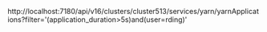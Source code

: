 


http://localhost:7180/api/v16/clusters/cluster513/services/yarn/yarnApplications?filter='(application_duration>5s)and(user=rding)'